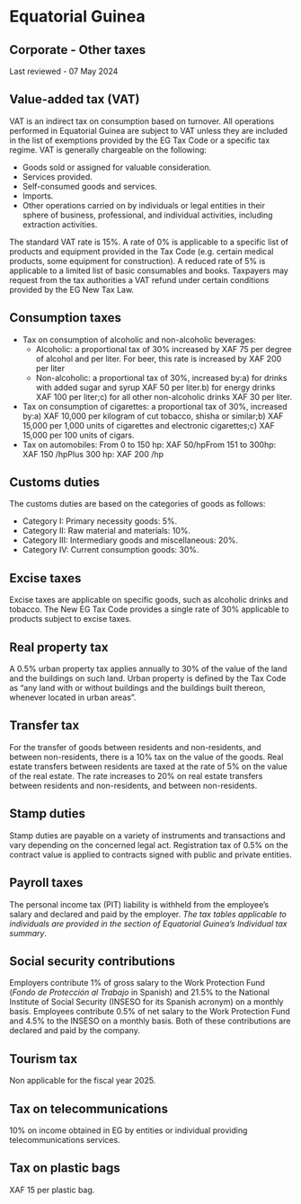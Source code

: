 # Equatorial Guinea
## Corporate - Other taxes
Last reviewed - 07 May 2024
## Value-added tax (VAT)
VAT is an indirect tax on consumption based on turnover.
All operations performed in Equatorial Guinea are subject to VAT unless they are included in the list of exemptions provided by the EG Tax Code or a specific tax regime.
VAT is generally chargeable on the following:
  * Goods sold or assigned for valuable consideration.
  * Services provided.
  * Self-consumed goods and services.
  * Imports.
  * Other operations carried on by individuals or legal entities in their sphere of business, professional, and individual activities, including extraction activities.


The standard VAT rate is 15%.
A rate of 0% is applicable to a specific list of products and equipment provided in the Tax Code (e.g. certain medical products, some equipment for construction).
A reduced rate of 5% is applicable to a limited list of basic consumables and books.
Taxpayers may request from the tax authorities a VAT refund under certain conditions provided by the EG New Tax Law. 
## Consumption taxes
  * Tax on consumption of alcoholic and non-alcoholic beverages: 
    * Alcoholic: a proportional tax of 30% increased by XAF 75 per degree of alcohol and per liter. For beer, this rate is increased by XAF 200 per liter
    * Non-alcoholic: a proportional tax of 30%, increased by:a) for drinks with added sugar and syrup XAF 50 per liter.b) for energy drinks XAF 100 per liter;c) for all other non-alcoholic drinks XAF 30 per liter.
  * Tax on consumption of cigarettes: a proportional tax of 30%, increased by:a) XAF 10,000 per kilogram of cut tobacco, shisha or similar;b) XAF 15,000 per 1,000 units of cigarettes and electronic cigarettes;c) XAF 15,000 per 100 units of cigars.
  * Tax on automobiles: From 0 to 150 hp: XAF 50/hpFrom 151 to 300hp: XAF 150 /hpPlus 300 hp: XAF 200 /hp


## Customs duties
The customs duties are based on the categories of goods as follows:
  * Category I: Primary necessity goods: 5%.
  * Category II: Raw material and materials: 10%.
  * Category III: Intermediary goods and miscellaneous: 20%.
  * Category IV: Current consumption goods: 30%.


## Excise taxes
Excise taxes are applicable on specific goods, such as alcoholic drinks and tobacco. The New EG Tax Code provides a single rate of 30% applicable to products subject to excise taxes.
## Real property tax
A 0.5% urban property tax applies annually to 30% of the value of the land and the buildings on such land. Urban property is defined by the Tax Code as “any land with or without buildings and the buildings built thereon, whenever located in urban areas”.
## Transfer tax
For the transfer of goods between residents and non-residents, and between non-residents, there is a 10% tax on the value of the goods.
Real estate transfers between residents are taxed at the rate of 5% on the value of the real estate. The rate increases to 20% on real estate transfers between residents and non-residents, and between non-residents.
## Stamp duties
Stamp duties are payable on a variety of instruments and transactions and vary depending on the concerned legal act.
Registration tax of 0.5% on the contract value is applied to contracts signed with public and private entities.
## Payroll taxes
The personal income tax (PIT) liability is withheld from the employee’s salary and declared and paid by the employer.
_The tax tables applicable to individuals are provided in the section of Equatorial Guinea’s Individual tax summary_.
## Social security contributions
Employers contribute 1% of gross salary to the Work Protection Fund (_Fondo de Protección al Trabajo_ in Spanish) and 21.5% to the National Institute of Social Security (INSESO for its Spanish acronym) on a monthly basis.
Employees contribute 0.5% of net salary to the Work Protection Fund and 4.5% to the INSESO on a monthly basis.
Both of these contributions are declared and paid by the company.
## Tourism tax
Non applicable for the fiscal year 2025.
## Tax on telecommunications
10% on income obtained in EG by entities or individual providing telecommunications services.
## Tax on plastic bags
XAF 15 per plastic bag.

